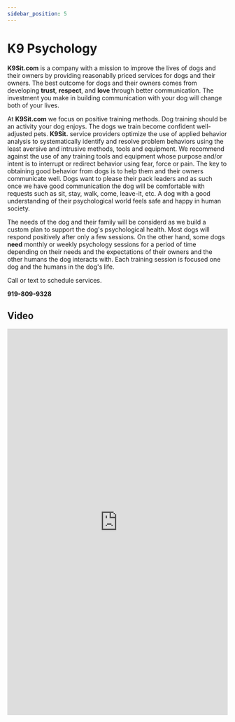 ```yaml
---
sidebar_position: 5
---
```

# K9 Psychology
**K9Sit.com** is a company with a mission to improve the lives of dogs and
their owners by providing reasonablly priced services for dogs and their
owners. The best outcome for dogs and their owners comes from developing
**trust**, **respect**, and **love** through better communication. The
investment you make in building communication with your dog will change both of
your lives.

At **K9Sit.com** we focus on positive training methods. Dog training should be
an activity your dog enjoys. The dogs we train become confident well-adjusted
pets. **K9Sit.** service providers optimize the use of applied behavior
analysis to systematically identify and resolve problem behaviors using the
least aversive and intrusive methods, tools and equipment. We recommend against
the use of any training tools and equipment whose purpose and/or intent is to
interrupt or redirect behavior using fear, force or pain. The key to obtaining
good behavior from dogs is to help them and their owners communicate well. Dogs
want to please their pack leaders and as such once we have good communication
the dog will be comfortable with requests such as sit, stay, walk, come,
leave-it, etc. A dog with a good understanding of their psychological world
feels safe and happy in human society.

The needs of the dog and their family will be considerd as we build a custom
plan to support the dog's psychological health. Most dogs will respond
positively after only a few sessions. On the other hand, some dogs **need**
monthly or weekly psychology sessions for a period of time depending on their
needs and the expectations of their owners and the other humans the dog
interacts with. Each training session is focused one dog and the humans in the
dog's life.

Call or text to schedule services.

**919-809-9328**

## Video

<iframe
width="100%"
height="881"
src="https://www.youtube.com/embed/AxVMHu9aWJ0?rel=0"
title="Rainy days with Tig"
frameborder="0"
allowfullscreen>
</iframe>
